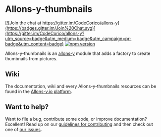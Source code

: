 # Allons-y-thumbnails

[![Join the chat at https://gitter.im/CodeCorico/allons-y](https://badges.gitter.im/Join%20Chat.svg)](https://gitter.im/CodeCorico/allons-y?utm_source=badge&utm_medium=badge&utm_campaign=pr-badge&utm_content=badge)
[![npm version](https://badge.fury.io/js/allons-y-thumbnails.svg)](https://badge.fury.io/js/allons-y-thumbnails)

Allons-y-thumbnails is an [allons-y](https://github.com/CodeCorico/allons-y) module that adds a factory to create thumbnails from pictures.

## Wiki

The documentation, wiki and every Allons-y-thumbnails resources can be found in the [Allons-y.io platform](https://allons-y.io).

## Want to help?

Want to file a bug, contribute some code, or improve documentation? Excellent! Read up on our [guidelines for contributing](CONTRIBUTING.md) and then check out one of [our issues](https://github.com/CodeCorico/allons-y-thumbnails/issues).
